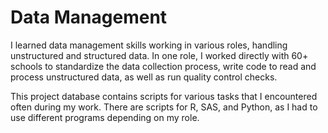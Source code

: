 # Data Management

I learned data management skills working in various roles, handling unstructured and structured data. In one role, I worked directly with 60+ schools to standardize the data collection process, write code to read and process unstructured data, as well as run quality control checks. 

This project database contains scripts for various tasks that I encountered often during my work. There are scripts for R, SAS, and Python, as I had to use different programs depending on my role.  
